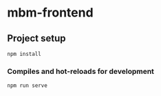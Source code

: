 # mbm-frontend

## Project setup
```
npm install
```

### Compiles and hot-reloads for development
```
npm run serve
```


```


